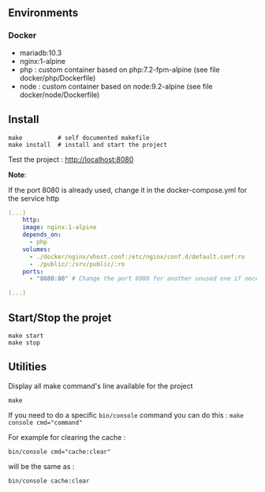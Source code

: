 
## Environments 

### Docker 

* mariadb:10.3
* nginx:1-alpine
* php : custom container based on php:7.2-fpm-alpine (see file docker/php/Dockerfile)
* node : custom container based on node:9.2-alpine (see file docker/node/Dockerfile)

## Install

    make          # self documented makefile
    make install  # install and start the project

Test the project : [http://localhost:8080](http://localhost:8080)

**Note**:

If the port 8080 is already used, change it in the docker-compose.yml for the service http 

```yml
(...)
    http:
    image: nginx:1-alpine
    depends_on:
      - php
    volumes:
      - ./docker/nginx/vhost.conf:/etc/nginx/conf.d/default.conf:ro
      - ./public/:/srv/public/:ro
    ports:
      - "8080:80" # Change the port 8080 for another unused one if necessary

(...)
```

## Start/Stop the projet

    make start
    make stop

## Utilities

Display all make command's line available for the project

    make

If you need to do a specific `bin/console` command you can do this : `make console cmd="command"` 

For example for clearing the cache : 

    bin/console cmd="cache:clear"
    
will be the same as :
    
    bin/console cache:clear

